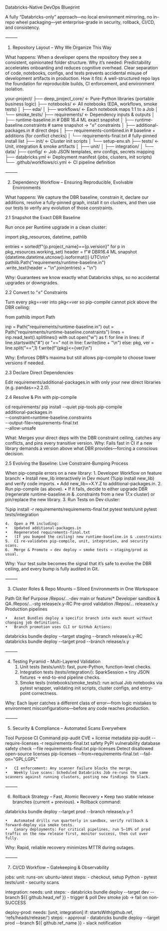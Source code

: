 Databricks-Native DevOps Blueprint

A fully “Databricks-only” approach—no local environment mirroring, no in-repo wheel packaging—yet enterprise-grade in security, rollback, CI/CD, and consistency.

⸻

1. Repository Layout – Why We Organize This Way

What happens: When a developer opens the repository they see a consistent, opinionated folder structure.
Why it’s needed: Predictability accelerates onboarding and reduces cognitive overhead. Clear separation of code, notebooks, configs, and tests prevents accidental misuse of development artifacts in production.
How it fits: A well-structured repo lays the foundation for reproducible builds, CI enforcement, and environment isolation.

your-project/
├── deep_project_core/        ← Pure-Python libraries (portable business logic)
├── notebooks/                ← All notebooks (EDA, workflows, smoke tests)
│   ├── eda/
│   ├── workflows/            ← Each notebook maps 1:1 to a Job
│   └── smoke_tests/
├── requirements/             ← Dependency inputs & outputs
│   ├── runtime-baseline.in          # DBR 16.4 ML exact snapshot
│   ├── runtime-baseline.constraints # same snapshot → “≤” constraints
│   ├── additional-packages.in       # direct deps
│   ├── requirements-combined.in     # baseline + additions (for conflict checks)
│   └── requirements-final.txt       # fully-pinned install list
├── init/                     ← Cluster init scripts
│   └── setup-env.sh
├── tests/                    ← Unit, integration & smoke artifacts
│   ├── unit/
│   ├── integration/
│   └── data/
├── config/                   ← Job JSON templates, env configs, secrets mapping
├── databricks.yml            ← Deployment manifest (jobs, clusters, init scripts)
└── .github/workflows/ci.yml  ← CI pipeline definition



⸻

2. Dependency Workflow – Ensuring Reproducible, Evolvable Environments

What happens: We capture the DBR baseline, constrain it, declare our additions, resolve a fully-pinned graph, install it on clusters, and then use our tests to verify any evolution of those constraints.

2.1 Snapshot the Exact DBR Baseline

Run once per Runtime upgrade in a clean cluster:

import pkg_resources, datetime, pathlib

entries = sorted(f"{p.project_name}=={p.version}"
                 for p in pkg_resources.working_set)
header = f"# DBR16.4 ML snapshot {datetime.datetime.utcnow().isoformat()} UTC\n\n"
pathlib.Path("requirements/runtime-baseline.in") \
        .write_text(header + "\n".join(entries) + "\n")

Why: Guarantees we know exactly what Databricks ships, so no accidental upgrades or downgrades.

2.2 Convert to “≤” Constraints

Turn every pkg==ver into pkg<=ver so pip-compile cannot pick above the DBR ceiling:

from pathlib import Path

inp = Path("requirements/runtime-baseline.in")
out = Path("requirements/runtime-baseline.constraints")
lines = inp.read_text().splitlines()
with out.open("w") as f:
    for line in lines:
        if line.startswith("#") or "==" not in line:
            f.write(line + "\n")
        else:
            pkg, ver = line.split("==",1)
            f.write(f"{pkg}<={ver}\n")

Why: Enforces DBR’s maxima but still allows pip-compile to choose lower versions if needed.

2.3 Declare Direct Dependencies

Edit requirements/additional-packages.in with only your new direct libraries (e.g. pandas==2.2.0).

2.4 Resolve & Pin with pip-compile

cd requirements/
pip install --quiet pip-tools
pip-compile \
  additional-packages.in \
  --constraint=runtime-baseline.constraints \
  --output-file=requirements-final.txt \
  --allow-unsafe

What: Merges your direct deps with the DBR constraint ceiling, catches any conflicts, and pins every transitive version.
Why: Fails fast in CI if a new library demands a version above what DBR provides—forcing a conscious decision.

2.5 Evolving the Baseline: Live Constraint-Bumping Process

When pip-compile errors on a new library:
	1.	Developer Workflow on feature branch:
	•	Install new_lib interactively in Dev mount (%pip install new_lib) and verify code imports.
	•	Add new_lib==X.Y.Z to additional-packages.in.
	2.	Run pip-compile (as above).
	•	If it fails, decide to either upgrade DBR (regenerate runtime-baseline.in & .constraints from a new 17.x cluster) or pin/replace the new library.
	3.	Run Tests on Dev cluster:

%pip install -r requirements/requirements-final.txt
pytest tests/unit
pytest tests/integration


	4.	Open a PR including:
	•	Updated additional-packages.in
	•	Regenerated requirements-final.txt
	•	(If you bumped the ceiling) new runtime-baseline.in & .constraints
	5.	CI re-validates pip-compile, unit, integration, and security scans.
	6.	Merge & Promote → dev deploy → smoke tests → staging/prod as usual.

Why: Your test suite becomes the signal that it’s safe to evolve the DBR ceiling, and every bump is fully audited in Git.

⸻

3. Cluster Roles & Repo Mounts – Siloed Environments in One Workspace

Path	Git Ref	Purpose
/Repos/...-dev	main or feature/*	Developer sandbox & QA
/Repos/...-stg	release/x.y-RC	Pre-prod validation
/Repos/...	release/x.y	Production pipelines

	•	Asset Bundles deploy a specific branch into each mount without changing job definitions.
	•	Branch promotion uses CLI or GitHub Actions:

databricks bundle deploy --target staging --branch release/x.y-RC
databricks bundle deploy --target prod    --branch release/x.y



⸻

4. Testing Pyramid – Multi-Layered Validation
	1.	Unit tests (tests/unit/): fast, pure-Python, function-level checks.
	2.	Integration tests (tests/integration/): SparkSession + tiny JSON fixtures → end-to-end pipeline checks.
	3.	Smoke tests (notebooks/smoke_tests/): run actual Job notebooks via pytest wrapper, validating init scripts, cluster configs, and entry-point correctness.

Why: Each layer catches a different class of error—from logic mistakes to environment misconfigurations—before any code reaches production.

⸻

5. Security & Compliance – Automated Scans Everywhere

Tool	Purpose	CI Command
pip-audit	CVE + license metadata	pip-audit --require-licenses -r requirements-final.txt
safety	PyPI vulnerability database	safety check --file requirements-final.txt
pip-licenses	Detect disallowed open-source licenses	pip-licenses --from=requirements-final.txt --fail-on="GPL;LGPL"

	•	CI enforcement: Any scanner failure blocks the merge.
	•	Weekly live scans: Scheduled Databricks Job re-runs the same scanners against running clusters, posting new findings to Slack.

⸻

6. Rollback Strategy – Fast, Atomic Recovery
	•	Keep two stable release branches (current + previous).
	•	Rollback command:

databricks bundle deploy --target prod --branch release/x.y-1

	•	Automated drills run quarterly in sandbox, verify rollback & forward-deploy via smoke tests.
	•	Canary deployments: For critical pipelines, run 5–10% of prod traffic on the new release first, monitor success, then cut over fully.

Why: Rapid, reliable recovery minimizes MTTR during outages.

⸻

7. CI/CD Workflow – Gatekeeping & Observability

jobs:
  unit:
    runs-on: ubuntu-latest
    steps:
      - checkout, setup Python
      - pytest tests/unit
      - security scans

  integration:
    needs: unit
    steps:
      - databricks bundle deploy --target dev --branch ${{ github.head_ref }}
      - trigger & poll Dev smoke job → fail on non-SUCCESS

  deploy-prod:
    needs: [unit, integration]
    if: startsWith(github.ref, 'refs/heads/release/')
    steps:
      - approval
      - databricks bundle deploy --target prod --branch ${{ github.ref_name }}
      - slack notification
